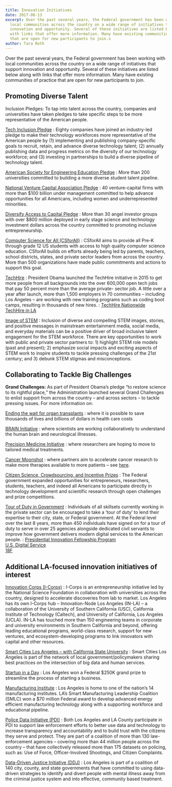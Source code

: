 ```yaml
---
title: Innovation Initiatives
date: 2017-06-13
excerpt: Over the past several years, the Federal government has been working with
  local communities across the country on a wide range of initiatives that support
  innovation and opportunity. Several of these initiatives are listed below along
  with links that offer more information. Many have existing communities of practice
  that are open for new participants to join.s
author: Tara Roth
---
```


Over the past several years, the Federal government has been working with local communities across the country on a wide range of initiatives that support innovation and opportunity. Several of these initiatives are listed below along with links that offer more information. Many have existing communities of practice that are open for new participants to join.  

## Promoting Diverse Talent

Inclusion Pledges: To tap into talent across the country, companies and universities have taken pledges to take specific steps to be more representative of the American people.    

[Tech Inclusion Pledge](http://www.tech-inclusion.org)
: Eighty companies have joined an industry-led pledge to make their technology workforces more representative of the American people by (1) implementing and publishing company-specific goals to recruit, retain, and advance diverse technology talent; (2) annually publishing data and progress metrics on the diversity of our technology workforce; and (3) investing in partnerships to build a diverse pipeline of technology talent.

[American Society for Engineering Education Pledge](https://obamawhitehouse.archives.gov/sites/default/files/microsites/ostp/EDC_DiversityInitiativeLetter_Nov2016.PDF)
: More than 200 universities committed to building a more diverse student talent pipeline.

[National Venture Capital Association Pledge](https://obamawhitehouse.archives.gov/sites/default/files/microsites/ostp/nvca_white_house_demo_day_letter_0.pdf)
: 40 venture-capital firms with more than $100 billion under management committed to help advance opportunities for all Americans, including women and underrepresented minorities.

[Diversify Access to Capital Pledge](https://obamawhitehouse.archives.gov/sites/default/files/microsites/ostp/diversifycapitalpledge_Nov2016.pdf)
: More than 30 angel investor groups with over $800 million deployed in early stage science and technology investment dollars across the country committed to promoting inclusive entrepreneurship. 

[Computer Science for All (CSforAll)](https://www.whitehouse.gov/blog/2016/01/30/computer-science-all)
: CSforAll aims to provide all Pre-K through grade 12 US students with access to high quality computer science education. CSforAll builds on efforts already being led by parents, teachers, school districts, states, and private sector leaders from across the country. More than 500 organizations have made public commitments and actions to support this goal.

[TechHire](https://www.whitehouse.gov/issues/technology/techhire)
: President Obama launched the TechHire initiative in 2015 to get more people from all backgrounds into the over 600,000 open tech jobs that pay 50 percent more than the average private- sector job. A little over a year after launch, more than 1,500 employers in 70 communities – including Los Angeles – are working with new training programs such as coding boot camps, resulting in thousands of new hires.
: [TechHire Nationwide](https://www.whitehouse.gov/issues/technology/techhire)<br />[TechHire in LA](https://techhire.org/community/los-angeles/)

[Image of STEM](https://obamawhitehouse.archives.gov/sites/default/files/microsites/ostp/imageofstemdepictiondoc_02102016_clean.pdf)
: Inclusion of diverse and compelling STEM images, stories, and positive messages in mainstream entertainment media, social media, and everyday materials can be a positive driver of broad inclusive talent engagement for the STEM workforce. There are key opportunities to work with public and private sector partners to: 1) highlight STEM role models (past and present); 2) emphasize social impacts and exciting aspects of STEM work to inspire students to tackle pressing challenges of the 21st century; and 3) debunk STEM stigmas and misconceptions.

## Collaborating to Tackle Big Challenges

**Grand Challenges:** As part of President Obama’s pledge <q>to restore science to its rightful place,</q> the Administration launched several Grand Challenges to enlist support from across the country – and across sectors – to tackle pressing issues. For more information on:  

[Ending the wait for organ transplants](https://obamawhitehouse.archives.gov/blog/2016/12/21/reducing-organ-waiting-list-key-actions-and-opportunities-future)
: where it is possible to save thousands of lives and billions of dollars in health care costs

[BRAIN Initiative](https://www.braininitiative.nih.gov)
: where scientists are working collaboratively to understand the human brain and neurological illnesses.

[Precision Medicine Initiative](https://ghr.nlm.nih.gov/primer/precisionmedicine/initiative)
: where researchers are hoping to move to tailored medical treatments.

[Cancer Moonshot](https://www.cancer.gov/research/key-initiatives/moonshot-cancer-initiative)
: where partners aim to accelerate cancer research to make more therapies available to more patients – see [here]().

[Citizen Science, Crowdsourcing, and Incentive Prizes](https://www.challenge.gov)
: The Federal government expanded opportunities for entrepreneurs, researchers, students, teachers, and indeed all Americans to participate directly in technology development and scientific research through open challenges and prize competitions. 

[Tour of Duty in Government](https://presidentialinnovationfellows.gov)
: Individuals of all skillsets currently working in the private sector can be encouraged to take a ‘tour of duty’ to lend their expertise to their city, state, or Federal government. At the Federal level over the last 8 years, more than 450 individuals have signed on for a tour of duty to serve in over 25 agencies alongside dedicated civil servants to improve how government delivers modern digital services to the American people.
: [Presidential Innovation Fellowship Program](https://presidentialinnovationfellows.gov)<br />[U.S. Digital Service](https://www.usds.gov)<br />[18F](https://18f.gsa.gov) 

## Additional LA-focused innovation initiatives of interest

[Innovation Corps (I-Corps)](http://lanode.org/about/)
: I-Corps is an entrepreneurship initiative led by the National Science Foundation in collaboration with universities across the country, designed to accelerate discoveries from lab to market. Los Angeles has its own I-Corps hub – Innovation-Node Los Angeles (IN-LA) – a collaboration of the University of Southern California (USC), California Institute of Technology (Caltech), and University of California, Los Angeles (UCLA). IN-LA has touched more than 150 engineering teams in corporate and university environments in Southern California and beyond, offering leading educational programs, world-class research, support for new ventures, and ecosystem-developing programs to link innovators with capital and other resources.

[Smart Cities Los Angeles – with California State University](https://obamawhitehouse.archives.gov/the-press-office/2016/09/26/fact-sheet-announcing-over-80-million-new-federal-investment-and)
: Smart Cities Los Angeles is part of the network of local government/policymakers sharing best practices on the intersection of big data and human services.

[Startup in a Day](http://www.prnewswire.com/news-releases/sba-six-cities-launch-their-startup-in-a-day-solutions-300328072.html)
: Los Angeles won a Federal $250K grand prize to streamline the process of starting a business.

[Manufacturing Institute](https://smartmanufacturingcoalition.org)
: Los Angeles is home to one of the nation’s 14 manufacturing institutes. LA’s Smart Manufacturing Leadership Coalition (SMLC) won a $70 million Federal award to develop advanced energy efficient manufacturing technology along with a supporting workforce and educational pipeline.

[Police Data Initiative (PDI)](https://publicsafetydataportal.org/participating-agencies)
: Both Los Angeles and LA County participate in PDI to support law enforcement efforts to better use data and technology to increase transparency and accountability and to build trust with the citizens they serve and protect. They are part of a coalition of more than 130 law-enforcement agencies – covering more than 44 million people across the country – that have collectively released more than 175 datasets on policing, such as: Use of Force, Officer-Involved Shootings, and Citizen Complaints.

[Data-Driven Justice Initiative (DDJ)](http://www.naco.org/resources/programs-and-services/data-driven-justice)
: Los Angeles is part of a coalition of 140 city, county, and state governments that have committed to using data- driven strategies to identify and divert people with mental illness away from the criminal justice system and into effective, community based treatment.

